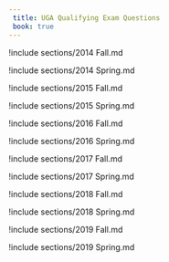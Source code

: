 ```yaml
---
 title: UGA Qualifying Exam Questions
 book: true
---
```



!include sections/2014 Fall.md

!include sections/2014 Spring.md

!include sections/2015 Fall.md

!include sections/2015 Spring.md

!include sections/2016 Fall.md

!include sections/2016 Spring.md

!include sections/2017 Fall.md

!include sections/2017 Spring.md

!include sections/2018 Fall.md

!include sections/2018 Spring.md

!include sections/2019 Fall.md

!include sections/2019 Spring.md


